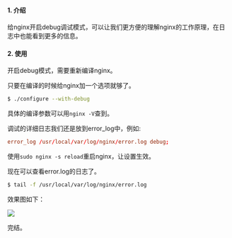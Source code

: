 #### 1. 介绍

给nginx开启debug调试模式，可以让我们更方便的理解nginx的工作原理，在日志中也能看到更多的信息。

#### 2. 使用

开启debug模式，需要重新编译nginx。

只要在编译的时候给nginx加一个选项就够了。

``` bash
$ ./configure --with-debug
```

具体的编译参数可以用`nginx -V`查到。

调试的详细日志我们还是放到error_log中，例如:

``` conf
error_log /usr/local/var/log/nginx/error.log debug;
```

使用`sudo nginx -s reload`重启nginx，让设置生效。

现在可以查看error.log的日志了。

``` bash
$ tail -f /usr/local/var/log/nginx/error.log
```

效果图如下：

![](http://aliyun.rails365.net/uploads/photo/image/93/2016/1cbeb484df2636055199c0b4e541924a.png)

完结。
